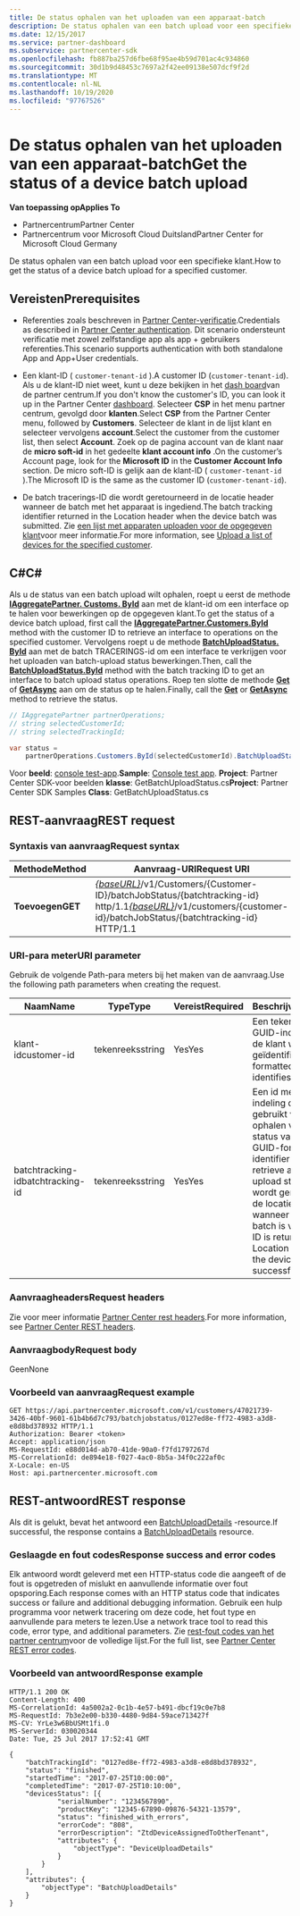 ```yaml
---
title: De status ophalen van het uploaden van een apparaat-batch
description: De status ophalen van een batch upload voor een specifieke klant.
ms.date: 12/15/2017
ms.service: partner-dashboard
ms.subservice: partnercenter-sdk
ms.openlocfilehash: fb887ba257d6fbe68f95ae4b59d701ac4c934860
ms.sourcegitcommit: 30d1b9d48453c7697a2f42ee09138e507dcf9f2d
ms.translationtype: MT
ms.contentlocale: nl-NL
ms.lasthandoff: 10/19/2020
ms.locfileid: "97767526"
---
```

# <a name="get-the-status-of-a-device-batch-upload"></a><span data-ttu-id="80ef8-103">De status ophalen van het uploaden van een apparaat-batch</span><span class="sxs-lookup"><span data-stu-id="80ef8-103">Get the status of a device batch upload</span></span>

<span data-ttu-id="80ef8-104">**Van toepassing op**</span><span class="sxs-lookup"><span data-stu-id="80ef8-104">**Applies To**</span></span>

- <span data-ttu-id="80ef8-105">Partnercentrum</span><span class="sxs-lookup"><span data-stu-id="80ef8-105">Partner Center</span></span>
- <span data-ttu-id="80ef8-106">Partnercentrum voor Microsoft Cloud Duitsland</span><span class="sxs-lookup"><span data-stu-id="80ef8-106">Partner Center for Microsoft Cloud Germany</span></span>

<span data-ttu-id="80ef8-107">De status ophalen van een batch upload voor een specifieke klant.</span><span class="sxs-lookup"><span data-stu-id="80ef8-107">How to get the status of a device batch upload for a specified customer.</span></span>

## <a name="prerequisites"></a><span data-ttu-id="80ef8-108">Vereisten</span><span class="sxs-lookup"><span data-stu-id="80ef8-108">Prerequisites</span></span>

- <span data-ttu-id="80ef8-109">Referenties zoals beschreven in [Partner Center-verificatie](partner-center-authentication.md).</span><span class="sxs-lookup"><span data-stu-id="80ef8-109">Credentials as described in [Partner Center authentication](partner-center-authentication.md).</span></span> <span data-ttu-id="80ef8-110">Dit scenario ondersteunt verificatie met zowel zelfstandige app als app + gebruikers referenties.</span><span class="sxs-lookup"><span data-stu-id="80ef8-110">This scenario supports authentication with both standalone App and App+User credentials.</span></span>

- <span data-ttu-id="80ef8-111">Een klant-ID ( `customer-tenant-id` ).</span><span class="sxs-lookup"><span data-stu-id="80ef8-111">A customer ID (`customer-tenant-id`).</span></span> <span data-ttu-id="80ef8-112">Als u de klant-ID niet weet, kunt u deze bekijken in het [dash board](https://partner.microsoft.com/dashboard)van de partner centrum.</span><span class="sxs-lookup"><span data-stu-id="80ef8-112">If you don't know the customer's ID, you can look it up in the Partner Center [dashboard](https://partner.microsoft.com/dashboard).</span></span> <span data-ttu-id="80ef8-113">Selecteer **CSP** in het menu partner centrum, gevolgd door **klanten**.</span><span class="sxs-lookup"><span data-stu-id="80ef8-113">Select **CSP** from the Partner Center menu, followed by **Customers**.</span></span> <span data-ttu-id="80ef8-114">Selecteer de klant in de lijst klant en selecteer vervolgens **account**.</span><span class="sxs-lookup"><span data-stu-id="80ef8-114">Select the customer from the customer list, then select **Account**.</span></span> <span data-ttu-id="80ef8-115">Zoek op de pagina account van de klant naar de **micro soft-id** in het gedeelte **klant account info** .</span><span class="sxs-lookup"><span data-stu-id="80ef8-115">On the customer’s Account page, look for the **Microsoft ID** in the **Customer Account Info** section.</span></span> <span data-ttu-id="80ef8-116">De micro soft-ID is gelijk aan de klant-ID ( `customer-tenant-id` ).</span><span class="sxs-lookup"><span data-stu-id="80ef8-116">The Microsoft ID is the same as the customer ID  (`customer-tenant-id`).</span></span>

- <span data-ttu-id="80ef8-117">De batch tracerings-ID die wordt geretourneerd in de locatie header wanneer de batch met het apparaat is ingediend.</span><span class="sxs-lookup"><span data-stu-id="80ef8-117">The batch tracking identifier returned in the Location header when the device batch was submitted.</span></span> <span data-ttu-id="80ef8-118">Zie [een lijst met apparaten uploaden voor de opgegeven klant](upload-a-list-of-devices-for-the-specified-customer.md)voor meer informatie.</span><span class="sxs-lookup"><span data-stu-id="80ef8-118">For more information, see [Upload a list of devices for the specified customer](upload-a-list-of-devices-for-the-specified-customer.md).</span></span>

## <a name="c"></a><span data-ttu-id="80ef8-119">C\#</span><span class="sxs-lookup"><span data-stu-id="80ef8-119">C\#</span></span>

<span data-ttu-id="80ef8-120">Als u de status van een batch upload wilt ophalen, roept u eerst de methode [**IAggregatePartner. Customs. ById**](/dotnet/api/microsoft.store.partnercenter.customers.icustomercollection.byid) aan met de klant-id om een interface op te halen voor bewerkingen op de opgegeven klant.</span><span class="sxs-lookup"><span data-stu-id="80ef8-120">To get the status of a device batch upload, first call the [**IAggregatePartner.Customers.ById**](/dotnet/api/microsoft.store.partnercenter.customers.icustomercollection.byid) method with the customer ID to retrieve an interface to operations on the specified customer.</span></span> <span data-ttu-id="80ef8-121">Vervolgens roept u de methode [**BatchUploadStatus. ById**](/dotnet/api/microsoft.store.partnercenter.devicesdeployment.ibatchjobstatuscollection.byid) aan met de batch TRACERINGS-id om een interface te verkrijgen voor het uploaden van batch-upload status bewerkingen.</span><span class="sxs-lookup"><span data-stu-id="80ef8-121">Then, call the [**BatchUploadStatus.ById**](/dotnet/api/microsoft.store.partnercenter.devicesdeployment.ibatchjobstatuscollection.byid) method with the batch tracking ID to get an interface to batch upload status operations.</span></span> <span data-ttu-id="80ef8-122">Roep ten slotte de methode [**Get**](/dotnet/api/microsoft.store.partnercenter.devicesdeployment.ibatchjobstatus.get) of [**GetAsync**](/dotnet/api/microsoft.store.partnercenter.devicesdeployment.ibatchjobstatus.getasync) aan om de status op te halen.</span><span class="sxs-lookup"><span data-stu-id="80ef8-122">Finally, call the [**Get**](/dotnet/api/microsoft.store.partnercenter.devicesdeployment.ibatchjobstatus.get) or [**GetAsync**](/dotnet/api/microsoft.store.partnercenter.devicesdeployment.ibatchjobstatus.getasync) method to retrieve the status.</span></span>

``` csharp
// IAggregatePartner partnerOperations;
// string selectedCustomerId;
// string selectedTrackingId;

var status =
    partnerOperations.Customers.ById(selectedCustomerId).BatchUploadStatus.ById(selectedTrackingId).Get();
```

<span data-ttu-id="80ef8-123">Voor **beeld**: [console test-app](console-test-app.md).</span><span class="sxs-lookup"><span data-stu-id="80ef8-123">**Sample**: [Console test app](console-test-app.md).</span></span> <span data-ttu-id="80ef8-124">**Project**: Partner Center SDK-voor beelden **klasse**: GetBatchUploadStatus.cs</span><span class="sxs-lookup"><span data-stu-id="80ef8-124">**Project**: Partner Center SDK Samples **Class**: GetBatchUploadStatus.cs</span></span>

## <a name="rest-request"></a><span data-ttu-id="80ef8-125">REST-aanvraag</span><span class="sxs-lookup"><span data-stu-id="80ef8-125">REST request</span></span>

### <a name="request-syntax"></a><span data-ttu-id="80ef8-126">Syntaxis van aanvraag</span><span class="sxs-lookup"><span data-stu-id="80ef8-126">Request syntax</span></span>

| <span data-ttu-id="80ef8-127">Methode</span><span class="sxs-lookup"><span data-stu-id="80ef8-127">Method</span></span>  | <span data-ttu-id="80ef8-128">Aanvraag-URI</span><span class="sxs-lookup"><span data-stu-id="80ef8-128">Request URI</span></span>                                                                                                       |
|---------|-------------------------------------------------------------------------------------------------------------------|
| <span data-ttu-id="80ef8-129">**Toevoegen**</span><span class="sxs-lookup"><span data-stu-id="80ef8-129">**GET**</span></span> | <span data-ttu-id="80ef8-130">[*{baseURL}*](partner-center-rest-urls.md)/v1/Customers/{Customer-ID}/batchJobStatus/{batchtracking-id} http/1.1</span><span class="sxs-lookup"><span data-stu-id="80ef8-130">[*{baseURL}*](partner-center-rest-urls.md)/v1/customers/{customer-id}/batchJobStatus/{batchtracking-id} HTTP/1.1</span></span> |

### <a name="uri-parameter"></a><span data-ttu-id="80ef8-131">URI-para meter</span><span class="sxs-lookup"><span data-stu-id="80ef8-131">URI parameter</span></span>

<span data-ttu-id="80ef8-132">Gebruik de volgende Path-para meters bij het maken van de aanvraag.</span><span class="sxs-lookup"><span data-stu-id="80ef8-132">Use the following path parameters when creating the request.</span></span>

| <span data-ttu-id="80ef8-133">Naam</span><span class="sxs-lookup"><span data-stu-id="80ef8-133">Name</span></span>             | <span data-ttu-id="80ef8-134">Type</span><span class="sxs-lookup"><span data-stu-id="80ef8-134">Type</span></span>   | <span data-ttu-id="80ef8-135">Vereist</span><span class="sxs-lookup"><span data-stu-id="80ef8-135">Required</span></span> | <span data-ttu-id="80ef8-136">Beschrijving</span><span class="sxs-lookup"><span data-stu-id="80ef8-136">Description</span></span>                                                                                                                                                                    |
|------------------|--------|----------|--------------------------------------------------------------------------------------------------------------------------------------------------------------------------------|
| <span data-ttu-id="80ef8-137">klant-id</span><span class="sxs-lookup"><span data-stu-id="80ef8-137">customer-id</span></span>      | <span data-ttu-id="80ef8-138">tekenreeks</span><span class="sxs-lookup"><span data-stu-id="80ef8-138">string</span></span> | <span data-ttu-id="80ef8-139">Yes</span><span class="sxs-lookup"><span data-stu-id="80ef8-139">Yes</span></span>      | <span data-ttu-id="80ef8-140">Een teken reeks met een GUID-indeling waarmee de klant wordt geïdentificeerd.</span><span class="sxs-lookup"><span data-stu-id="80ef8-140">A GUID-formatted string that identifies the customer.</span></span>                                                                                                                          |
| <span data-ttu-id="80ef8-141">batchtracking-id</span><span class="sxs-lookup"><span data-stu-id="80ef8-141">batchtracking-id</span></span> | <span data-ttu-id="80ef8-142">tekenreeks</span><span class="sxs-lookup"><span data-stu-id="80ef8-142">string</span></span> | <span data-ttu-id="80ef8-143">Yes</span><span class="sxs-lookup"><span data-stu-id="80ef8-143">Yes</span></span>      | <span data-ttu-id="80ef8-144">Een id met de GUID-indeling die wordt gebruikt voor het ophalen van de upload status van een batch.</span><span class="sxs-lookup"><span data-stu-id="80ef8-144">A GUID-formatted identifier that is used to retrieve a device batch upload status.</span></span> <span data-ttu-id="80ef8-145">Deze ID wordt geretourneerd in de locatie header wanneer de apparaat-batch is verzonden.</span><span class="sxs-lookup"><span data-stu-id="80ef8-145">This ID is returned in the Location header when the device batch is successfully submitted.</span></span> |

### <a name="request-headers"></a><span data-ttu-id="80ef8-146">Aanvraagheaders</span><span class="sxs-lookup"><span data-stu-id="80ef8-146">Request headers</span></span>

<span data-ttu-id="80ef8-147">Zie voor meer informatie [Partner Center rest headers](headers.md).</span><span class="sxs-lookup"><span data-stu-id="80ef8-147">For more information, see [Partner Center REST headers](headers.md).</span></span>

### <a name="request-body"></a><span data-ttu-id="80ef8-148">Aanvraagbody</span><span class="sxs-lookup"><span data-stu-id="80ef8-148">Request body</span></span>

<span data-ttu-id="80ef8-149">Geen</span><span class="sxs-lookup"><span data-stu-id="80ef8-149">None</span></span>

### <a name="request-example"></a><span data-ttu-id="80ef8-150">Voorbeeld van aanvraag</span><span class="sxs-lookup"><span data-stu-id="80ef8-150">Request example</span></span>

```http
GET https://api.partnercenter.microsoft.com/v1/customers/47021739-3426-40bf-9601-61b4b6d7c793/batchjobstatus/0127ed8e-ff72-4983-a3d8-e8d8bd378932 HTTP/1.1
Authorization: Bearer <token>
Accept: application/json
MS-RequestId: e88d014d-ab70-41de-90a0-f7fd1797267d
MS-CorrelationId: de894e18-f027-4ac0-8b5a-34f0c222af0c
X-Locale: en-US
Host: api.partnercenter.microsoft.com
```

## <a name="rest-response"></a><span data-ttu-id="80ef8-151">REST-antwoord</span><span class="sxs-lookup"><span data-stu-id="80ef8-151">REST response</span></span>

<span data-ttu-id="80ef8-152">Als dit is gelukt, bevat het antwoord een [BatchUploadDetails](device-deployment-resources.md#batchuploaddetails) -resource.</span><span class="sxs-lookup"><span data-stu-id="80ef8-152">If successful, the response contains a [BatchUploadDetails](device-deployment-resources.md#batchuploaddetails) resource.</span></span>

### <a name="response-success-and-error-codes"></a><span data-ttu-id="80ef8-153">Geslaagde en fout codes</span><span class="sxs-lookup"><span data-stu-id="80ef8-153">Response success and error codes</span></span>

<span data-ttu-id="80ef8-154">Elk antwoord wordt geleverd met een HTTP-status code die aangeeft of de fout is opgetreden of mislukt en aanvullende informatie over fout opsporing.</span><span class="sxs-lookup"><span data-stu-id="80ef8-154">Each response comes with an HTTP status code that indicates success or failure and additional debugging information.</span></span> <span data-ttu-id="80ef8-155">Gebruik een hulp programma voor netwerk tracering om deze code, het fout type en aanvullende para meters te lezen.</span><span class="sxs-lookup"><span data-stu-id="80ef8-155">Use a network trace tool to read this code, error type, and additional parameters.</span></span> <span data-ttu-id="80ef8-156">Zie [rest-fout codes van het partner centrum](error-codes.md)voor de volledige lijst.</span><span class="sxs-lookup"><span data-stu-id="80ef8-156">For the full list, see [Partner Center REST error codes](error-codes.md).</span></span>

### <a name="response-example"></a><span data-ttu-id="80ef8-157">Voorbeeld van antwoord</span><span class="sxs-lookup"><span data-stu-id="80ef8-157">Response example</span></span>

```http
HTTP/1.1 200 OK
Content-Length: 400
MS-CorrelationId: 4a5002a2-0c1b-4e57-b491-dbcf19c0e7b8
MS-RequestId: 7b3e2e00-b330-4480-9d84-59ace713427f
MS-CV: YrLe3w6BbUSMt1fi.0
MS-ServerId: 030020344
Date: Tue, 25 Jul 2017 17:52:41 GMT

{
    "batchTrackingId": "0127ed8e-ff72-4983-a3d8-e8d8bd378932",
    "status": "finished",
    "startedTime": "2017-07-25T10:00:00",
    "completedTime": "2017-07-25T10:10:00",
    "devicesStatus": [{
            "serialNumber": "1234567890",
            "productKey": "12345-67890-09876-54321-13579",
            "status": "finished_with_errors",
            "errorCode": "808",
            "errorDescription": "ZtdDeviceAssignedToOtherTenant",
            "attributes": {
                "objectType": "DeviceUploadDetails"
            }
        }
    ],
    "attributes": {
        "objectType": "BatchUploadDetails"
    }
}
```
